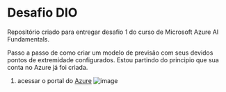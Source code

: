 # Desafio DIO 
Repositório criado para entregar desafio 1 do curso de Microsoft Azure AI Fundamentals.

Passo a passo de como criar um modelo de previsão com seus devidos pontos de extremidade configurados. Estou partindo do principio que sua conta no Azure já foi criada. 
1) acessar o portal do [Azure]([url](https://portal.azure.com/#home)) 
![image](https://github.com/gvrsouza/dio-ma-ai-desafio1/assets/65606402/41679723-196b-44f1-8c6a-79ef2d774e09)
